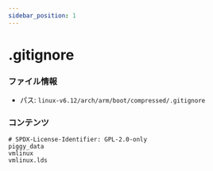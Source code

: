 ```yaml
---
sidebar_position: 1
---
```

# .gitignore

### ファイル情報

- パス: `linux-v6.12/arch/arm/boot/compressed/.gitignore`

### コンテンツ

```gitignore
# SPDX-License-Identifier: GPL-2.0-only
piggy_data
vmlinux
vmlinux.lds

```

